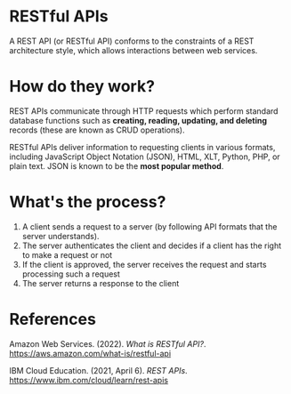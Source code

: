 # RESTful APIs

A REST API (or RESTful API) conforms to the constraints of a REST architecture style, which allows interactions between web services. 

# How do they work? 
REST APIs communicate through HTTP requests which perform standard database functions such as **creating, reading, updating, and deleting** records (these are known as CRUD operations). 

RESTful APIs deliver information to requesting clients in various formats, including JavaScript Object Notation (JSON), HTML, XLT, Python, PHP, or plain text. JSON is known to be the **most popular method**. 


# What's the process?
1. A client sends a request to a server (by following API formats that the server understands). 
2. The server authenticates the client and decides if a client has the right to make a request or not 
3. If the client is approved, the server receives the request and starts processing such a request 
4. The server returns a response to the client


# References 
Amazon Web Services. (2022). *What is RESTful API?*. <https://aws.amazon.com/what-is/restful-api> 

IBM Cloud Education. (2021, April 6). *REST APIs*. <https://www.ibm.com/cloud/learn/rest-apis> 
